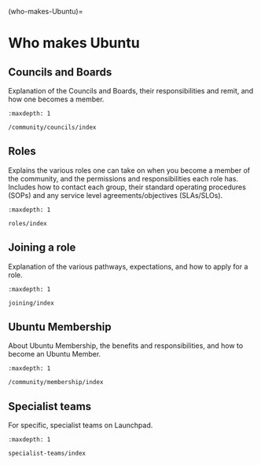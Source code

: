 (who-makes-Ubuntu)=
# Who makes Ubuntu


## Councils and Boards

Explanation of the Councils and Boards, their responsibilities and remit, and
how one becomes a member.

```{toctree}
:maxdepth: 1

/community/councils/index
```


## Roles

Explains the various roles one can take on when you become a member of the
community, and the permissions and responsibilities each role has.
Includes how to contact each group, their standard operating procedures (SOPs)
and any service level agreements/objectives (SLAs/SLOs).

```{toctree}
:maxdepth: 1

roles/index
```


## Joining a role

Explanation of the various pathways, expectations, and how to apply for a role.

```{toctree}
:maxdepth: 1

joining/index
```

## Ubuntu Membership

About Ubuntu Membership, the benefits and responsibilities, and how to become
an Ubuntu Member.

```{toctree}
:maxdepth: 1

/community/membership/index
```
## Specialist teams

For specific, specialist teams on Launchpad.

```{toctree}
:maxdepth: 1

specialist-teams/index
```
